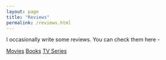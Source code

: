 ```yaml
---
layout: page
title: "Reviews"
permalink: /reviews.html
---
```


I occasionally write some reviews. You can check them here -

[Movies]({{site.baseurl}}/reviews/movies)
[Books]({{site.baseurl}}/reviews/books)
[TV Series]({{site.baseurl}}/reviews/tvseries)
<!-- [<img src="{{ site.baseurl }}/images/404.jpg" alt="Constructocat by https://github.com/jasoncostello" style="width: 400px;"/>]({{ site.baseurl }}/) -->

